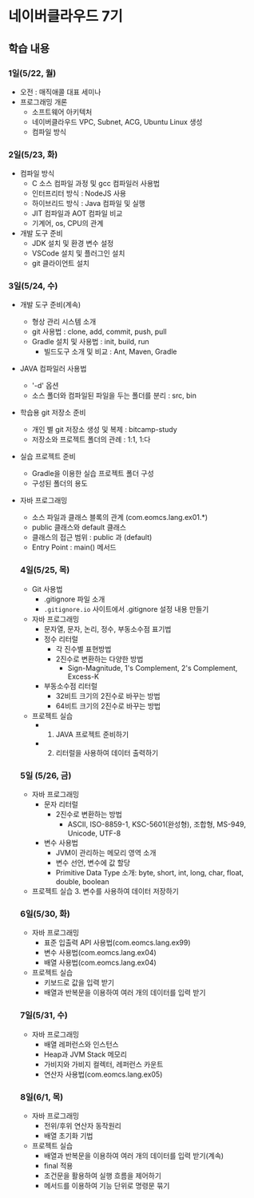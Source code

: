 # 네이버클라우드 7기

## 학습 내용 

### 1일(5/22, 월)
- 오전 : 매직애콜 대표 세미나 
- 프로그래밍 개론
   - 소프트웨어 아키텍처
   - 네이버클라우드 VPC, Subnet, ACG, Ubuntu Linux 생성
   - 컴파일 방식

### 2일(5/23, 화)
- 컴파일 방식 
  - C 소스 컴파일 과정 및 gcc 컴파일러 사용법
  - 인터프리터 방식 : NodeJS 사용
  - 하이브리드 방식 : Java 컴파일 및 실행
  - JIT 컴파일과 AOT 컴파일 비교
  - 기계어, os, CPU의 관계
- 개발 도구 준비
  - JDK 설치 및 환경 변수 설정
  - VSCode 설치 및 플러그인 설치
  - git 클라이언트 설치 

### 3일(5/24, 수)
- 개발 도구 준비(계속)
  - 형상 관리 시스템 소개
  - git 사용법 : clone, add, commit, push, pull
  - Gradle 설치 및 사용법 : init, build, run
    - 빌드도구 소개 및 비교 : Ant, Maven, Gradle
- JAVA 컴파일러 사용법
  - '-d' 옵션
  - 소스 폴더와 컴파일된 파일을 두는 폴더를 분리 : src, bin
- 학습용 git 저장소 준비
  - 개인 별 git 저장소 생성 및 복제 : bitcamp-study
  - 저장소와 프로젝트 폴더의 관례 : 1:1, 1:다
- 실습 프로젝트 준비
  - Gradle을 이용한 실습 프로젝트 폴더 구성
  - 구성된 폴더의 용도
- 자바 프로그래밍
  - 소스 파일과 클래스 블록의 관계 (com.eomcs.lang.ex01.*)
  - public 클래스와 default 클래스
  - 클래스의 접근 범위 : public 과 (default)
  - Entry Point : main() 메서드 

  ### 4일(5/25, 목)
  - Git 사용법
    - .gitignore 파일 소개
    - `.gitignore.io` 사이트에서 .gitignore 설정 내용 만들기 
  - 자바 프로그래밍
    - 문자열, 문자, 논리, 정수, 부동소수점 표기법
    - 정수 리터럴 
        - 각 진수별 표현방법
        - 2진수로 변환하는 다양한 방법
            - Sign-Magnitude, 1's Complement, 2's Complement, Excess-K
    - 부동소수점 리터럴
      - 32비트 크기의 2진수로 바꾸는 방법
      - 64비트 크기의 2진수로 바꾸는 방법
  - 프로젝트 실습
    - 1. JAVA 프로젝트 준비하기 
    - 2. 리터럴을 사용하여 데이터 출력하기 
  
  ### 5일 (5/26, 금)
  - 자바 프로그래밍
    - 문자 리터럴
      - 2진수로 변환하는 방법 
          - ASCII, ISO-8859-1, KSC-5601(완성형), 조합형, MS-949, Unicode, UTF-8
    - 변수 사용법
      - JVM이 관리하는 메모리 영역 소개
      - 변수 선언, 변수에 값 할당
      - Primitive Data Type 소개: byte, short, int, long, char, float, double, boolean
  - 프로젝트 실습
      3. 변수를 사용하여 데이터 저장하기 

  ### 6일(5/30, 화)
  - 자바 프로그래밍
    - 표준 입출력 API 사용법(com.eomcs.lang.ex99)
    - 변수 사용법(com.eomcs.lang.ex04)
    - 배열 사용법(com.eomcs.lang.ex04)
  - 프로젝트 실습
    - 키보드로 값을 입력 받기
    - 배열과 반복문을 이용하여 여러 개의 데이터를 입력 받기

  
  ### 7일(5/31, 수)

  - 자바 프로그래밍
    - 배열 레퍼런스와 인스턴스
    - Heap과 JVM Stack 메모리
    - 가비지와 가비지 컬렉터, 레퍼런스 카운트
    - 연산자 사용법(com.eomcs.lang.ex05)

  ### 8일(6/1, 목)
  - 자바 프로그래밍
    - 전위/후위 연산자 동작원리
    - 배열 초기화 기법
  - 프로젝트 실습
    - 배열과 반복문을 이용하여 여러 개의 데이터를 입력 받기(계속)
    - final 적용
    - 조건문을 활용하여 실행 흐름을 제어하기
    - 메서드를 이용하여 기능 단위로 명령문 묶기




  

    
      




